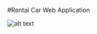 #Rental Car Web Application

![alt text](https://github.com/ahmedhassantariq/carparts/blob/main/public/web-image.png)
